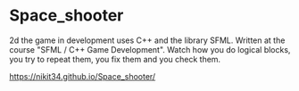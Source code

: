 # Space_shooter
2d the game in development uses C++ and the library SFML. Written at the course "SFML / C++ Game Development". Watch how you do logical blocks, you try to repeat them, you fix them and you check them.

https://nikit34.github.io/Space_shooter/
